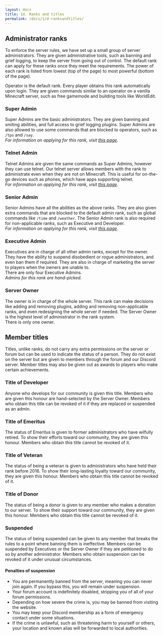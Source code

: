 ```yaml
---
layout: docs
title: 1d. Ranks and titles
permalink: /docs/1/d-ranksandtitles/
---
```

## Administrator ranks
To enforce the server rules, we have set up a small group of server administrators.
They are given administrative tools, such as banning and grief logging, to keep the server from going out of control.
The default rank can apply for these ranks once they meet the requirements.
The power of each rank is listed from lowest (top of the page) to most powerful (bottom of the page).

Operator is the default rank.
Every player obtains this rank automatically upon login.
They are given commands similar to an operator on a vanilla Minecraft server, such as free gamemode and building tools like WorldEdit.

### Super Admin
Super Admins are the basic administrators.
They are given banning and smiting abilities, and full access to grief logging plugins.
Super Admins are also allowed to use some commands that are blocked to operators, such as `/tpo` and `/say`.
<br>
_For information on applying for this rank, visit [this page](https://github.com/ShadowGA/shadowga.github.io/wiki/Applying-for-Super-Admin)._

### Telnet Admin
Telnet Admins are given the same commands as Super Admins, however they can use telnet.
Our telnet server allows members with the rank to administrate even when they are not on Minecraft.
This is useful for on-the-go devices such as phones, which have apps supporting telnet.
<br>
_For information on applying for this rank, visit [this page](https://github.com/ShadowGA/shadowga.github.io/wiki/Applying-for-Telnet-Admin)._

### Senior Admin
Senior Admins have all the abilities as the above ranks.
They are also given extra commands that are blocked to the default admin rank, such as global commands like `/time` and `/weather`.
The Senior Admin rank is also required for non-applicable ranks, such as Executive and Developer.
<br>
_For information on applying for this rank, visit [this page](https://github.com/ShadowGA/shadowga.github.io/wiki/Applying-for-Senior-Admin)._

### Executive Admin
Executives are in charge of all other admin ranks, except for the owner.
They have the ability to suspend disobedient or rogue administrators, and even ban them if required.
They are also in charge of marketing the server to players when the owners are unable to.
<br>
There are only four Executive Admins.
<br>
_Admins for this rank are hand-picked._

### Server Owner
The owner is in charge of the whole server.
This rank can make decisions like adding and removing plugins, adding and removing non-applicable ranks, and even redesigning the whole server if needed.
The Server Owner is the highest level of administrator in the rank system.
<br>
There is only one owner.
<br>

## Member titles
Titles, unlike ranks, do not carry any extra permissions on the server or forum but can be used to indicate the status of a person.
They do not exist on the server but are given to members through the forum and our Discord server.
Member titles may also be given out as awards to players who make certain achievements.

### Title of Developer
Anyone who develops for our community is given this title.
Members who are given this honour are hand-selected by the Server Owner.
Members who obtain this title can be revoked of it if they are replaced or suspended as an admin.

### Title of Emeritus
The status of Emeritus is given to former administrators who have wilfully retired.
To show their efforts toward our community, they are given this honour.
Members who obtain this title cannot be revoked of it.

### Title of Veteran
The status of being a veteran is given to administrators who have held their rank before 2016.
To show their long-lasting loyalty toward our community, they are given this honour.
Members who obtain this title cannot be revoked of it.

### Title of Donor
The status of being a donor is given to any member who makes a donation to our server.
To show their support toward our community, they are given this honour.
Members who obtain this title cannot be revoked of it.

### Suspended
The status of being suspended can be given to any member that breaks the rules to a point where banning them is ineffective.
Members can be suspended by Executives or the Server Owner if they are petitioned to do so by another administrator.
Members who obtain suspension can be revoked of it under unusual circumstances.

#### Penalties of suspension
* You are permanently banned from the server, meaning you can never join again. If you bypass this, you will remain under suspension.
* Your forum account is indefinitely disabled, stripping you of all of your forum permissions.
* Depending on how severe the crime is, you may be banned from visiting the website.
* You may keep your Discord membership as a form of emergency contact under some situations.
* If the crime is unlawful, such as threatening harm to yourself or others, your location and known alias will be forwarded to local authorities.
